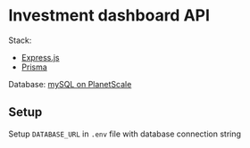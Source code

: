 # Investment dashboard API

Stack:
- [Express.js](https://expressjs.com/)
- [Prisma](https://www.prisma.io/)

Database: [mySQL on PlanetScale](https://planetscale.com/)

## Setup

Setup `DATABASE_URL` in `.env` file with database connection string
